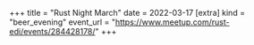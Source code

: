 +++
title = "Rust Night March"
date = 2022-03-17
[extra]
kind = "beer_evening"
event_url = "https://www.meetup.com/rust-edi/events/284428178/"
+++